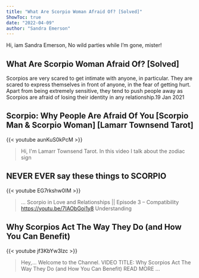 ```yaml
---
title: "What Are Scorpio Woman Afraid Of? [Solved]"
ShowToc: true 
date: "2022-04-09"
author: "Sandra Emerson" 
---
```


Hi, iam Sandra Emerson, No wild parties while I’m gone, mister!
## What Are Scorpio Woman Afraid Of? [Solved]
Scorpios are very scared to get intimate with anyone, in particular. They are scared to express themselves in front of anyone, in the fear of getting hurt. Apart from being extremely sensitive, they tend to push people away as Scorpios are afraid of losing their identity in any relationship.19 Jan 2021

## Scorpio: Why People Are Afraid Of You [Scorpio Man & Scorpio Woman] [Lamarr Townsend Tarot]
{{< youtube aunKuS0kPcM >}}
>Hi, I'm Lamarr Townsend Tarot. In this video I talk about the zodiac sign 

## NEVER EVER say these things to SCORPIO
{{< youtube EG7rkshw0IM >}}
>... Scorpio in Love and Relationships || Episode 3 – Compatibility https://youtu.be/7IAObGoi1y8 Understanding 

## Why Scorpios Act The Way They Do (and How You Can Benefit)
{{< youtube jf3KbYw3Izc >}}
>Hey,... Welcome to the Channel. VIDEO TITLE: Why Scorpios Act The Way They Do (and How You Can Benefit) READ MORE ...

